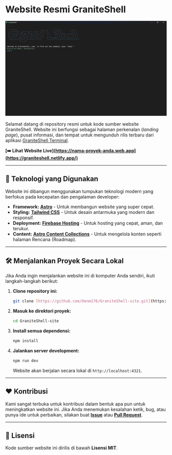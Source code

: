 # Website Resmi GraniteShell

<p align="center">
  <img src="public/preview_graniteshell.webp" alt="Tampilan Website GraniteShell">
</p>

Selamat datang di repository resmi untuk kode sumber website GraniteShell. Website ini berfungsi sebagai halaman perkenalan (*landing page*), pusat informasi, dan tempat untuk mengunduh rilis terbaru dari aplikasi [GraniteShell Terminal](https://github.com/Oenm176/GraniteShell).

**[➡️ Lihat Website Live](https://nama-proyek-anda.web.app](https://graniteshell.netlify.app/)** 

---

## 🚀 Teknologi yang Digunakan

Website ini dibangun menggunakan tumpukan teknologi modern yang berfokus pada kecepatan dan pengalaman developer:

* **Framework:** [**Astro**](https://astro.build/) - Untuk membangun website yang super cepat.
* **Styling:** [**Tailwind CSS**](https://tailwindcss.com/) - Untuk desain antarmuka yang modern dan responsif.
* **Deployment:** [**Firebase Hosting**](https://firebase.google.com/docs/hosting) - Untuk hosting yang cepat, aman, dan terukur.
* **Content:** [**Astro Content Collections**](https://docs.astro.build/en/guides/content-collections/) - Untuk mengelola konten seperti halaman Rencana (Roadmap).

---

## 🛠️ Menjalankan Proyek Secara Lokal

Jika Anda ingin menjalankan website ini di komputer Anda sendiri, ikuti langkah-langkah berikut:

1.  **Clone repository ini:**
    ```bash
    git clone [https://github.com/Oenm176/GraniteShell-site.git](https://github.com/Oenm176/GraniteShell-site.git)
    ```

2.  **Masuk ke direktori proyek:**
    ```bash
    cd GraniteShell-site
    ```

3.  **Install semua dependensi:**
    ```bash
    npm install
    ```

4.  **Jalankan server development:**
    ```bash
    npm run dev
    ```
    Website akan berjalan secara lokal di `http://localhost:4321`.

---

## ❤️ Kontribusi

Kami sangat terbuka untuk kontribusi dalam bentuk apa pun untuk meningkatkan website ini. Jika Anda menemukan kesalahan ketik, bug, atau punya ide untuk perbaikan, silakan buat **[Issue](https://github.com/Oenm176/GraniteShell-site/issues)** atau **[Pull Request](https://github.com/Oenm176/GraniteShell-site/pulls)**.

---

## 📄 Lisensi

Kode sumber website ini dirilis di bawah **Lisensi MIT**.
